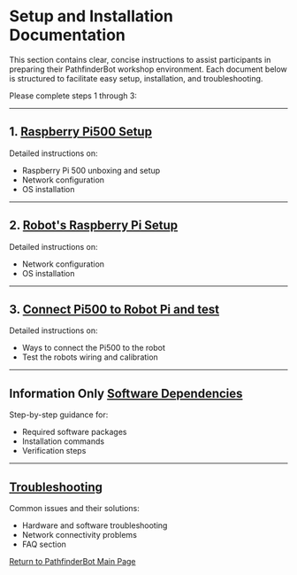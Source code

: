 # Setup and Installation Documentation

This section contains clear, concise instructions to assist participants in preparing their PathfinderBot workshop environment. Each document below is structured to facilitate easy setup, installation, and troubleshooting. 

Please complete steps 1 through 3:

---

## 1. [Raspberry Pi500 Setup](Raspberry_Pi500_Setup.md)

Detailed instructions on:

* Raspberry Pi 500 unboxing and setup
* Network configuration
* OS installation
  
---

## 2. [Robot's Raspberry Pi Setup](Robot_Raspberry_Pi_Setup.md)

Detailed instructions on:

* Network configuration
* OS installation
  
---

## 3. [Connect Pi500 to Robot Pi and test](Connect_Pi500_to_Robot_Pi.md)

Detailed instructions on:

* Ways to connect the Pi500 to the robot
* Test the robots wiring and calibration

---


## Information Only [Software Dependencies](Software_Dependencies.md)

Step-by-step guidance for:

* Required software packages
* Installation commands
* Verification steps

---

## [Troubleshooting](Troubleshooting.md)

Common issues and their solutions:

* Hardware and software troubleshooting
* Network connectivity problems
* FAQ section

[Return to PathfinderBot Main Page](/README.md)

